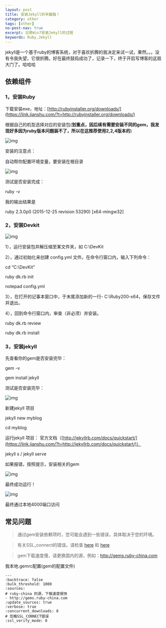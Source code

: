 ```yaml
---
layout: post
title: 安装Jekyll的辛酸路！
category: other
tags: [other]
no-post-nav: true
excerpt: 记录Win7安装Jekyll的过程
keywords: Ruby,Jekyll
---
```


jekyll是一个基于ruby的博客系统，对于喜欢折腾的我决定来试一试，果然。。。没有令我失望，它很折腾。好在最终鼓捣成功了，记录一下，终于开启写博客的这扇大门了。哈哈哈

## 依赖组件

### 1，安装Ruby 

下载安装exe，地址：[http://rubyinstaller.org/downloads/](https://link.jianshu.com/?t=http://rubyinstaller.org/downloads/)

根据自己的机型选择对应的安装包(**划重点，因后续有需要安装不同的gem，我发现好多因为ruby版本问题装不了，所以在这推荐使用2,2,4版本的**)

![img](https://upload-images.jianshu.io/upload_images/1195023-a6c530243f43e78f.png?imageMogr2/auto-orient/strip|imageView2/2/w/1200/format/webp)

安装的注意点：

自动帮你配置环境变量，要安装在根目录

![img](https://upload-images.jianshu.io/upload_images/1195023-e5a69bdde0973466.png?imageMogr2/auto-orient/strip|imageView2/2/w/513/format/webp)

测试是否安装完成：

ruby -v

我的输出结果是

ruby 2.3.0p0 (2015-12-25 revision 53290) [x64-mingw32]

### 2，安装Devkit

![img](https://upload-images.jianshu.io/upload_images/1195023-1b29696831414be5.png?imageMogr2/auto-orient/strip|imageView2/2/w/1200/format/webp)

1），运行安装包并解压缩至某文件夹，如 C:\DevKit

2），通过初始化来创建 config.yml 文件。在命令行窗口内，输入下列命令：

cd “C:\DevKit”

ruby dk.rb init

notepad config.yml

3），在打开的记事本窗口中，于末尾添加新的一行- C:\Ruby200-x64，保存文件并退出。

4），回到命令行窗口内，审查（非必须）并安装。

ruby dk.rb review

ruby dk.rb install



### 3，安装jekyll 

先查看你的gem是否安装完毕：

gem -v

gem install jekyll

测试是否安装完毕：

![img](https://upload-images.jianshu.io/upload_images/1195023-d6e235354766725f.png?imageMogr2/auto-orient/strip|imageView2/2/w/594/format/webp)

新建jekyll 项目

jekyll new myblog

cd myblog

运行jekyll 项目： 官方文档（[http://jekyllrb.com/docs/quickstart/](https://link.jianshu.com/?t=http://jekyllrb.com/docs/quickstart/)）

jekyll s  / jekyll serve

如果报错，按照提示，安装相关的gem

![img](https://upload-images.jianshu.io/upload_images/1195023-b36b8899925c4601.png?imageMogr2/auto-orient/strip|imageView2/2/w/571/format/webp)

最终成功运行！

![img](https://upload-images.jianshu.io/upload_images/1195023-9bb2e8cc102e932e.png?imageMogr2/auto-orient/strip|imageView2/2/w/569/format/webp)

最终通过本地4000端口访问

## 常见问题

> 通过gem安装依赖项时，您可能会遇到一些错误，具体取决于您的环境。

> 有关SSL_connect的错误。请检查 [here](http://stackoverflow.com/questions/15305350/gem-install-fails-with-openssl-failure) 和 [here](http://railsapps.github.io/openssl-certificate-verify-failed.html)

> gem下载速度慢，请更换国内的源，例如：http://gems.ruby-china.com

我本地.gemrc配置(gem的配置文件)
```
---
:backtrace: false
:bulk_threshold: 1000
:sources:
# ruby-china 的源，下载速度很快
- http://gems.ruby-china.com
:update_sources: true
:verbose: true
:concurrent_downloads: 8
# 忽略SSL_CONNECT错误
:ssl_verify_mode: 0 

```

